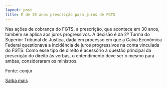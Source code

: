 ```yaml
---
layout: post
title: É de 30 anos prescrição para juros de FGTS
---
```

<p>Nas ações de cobrança do FGTS, a prescrição, que acontece em 30 anos, também se aplica aos juros progressivos. A decisão é da 2ª Turma do Superior Tribunal de Justiça, dada em processo em que a Caixa Econômica Federal questionava a incidência de juros progressivos na conta vinculada do FGTS. Como esse tipo de direito é acessório à questão principal da prescrição do direito às verbas, o entendimento deve ser o mesmo para ambas, consideraram os ministros.</p><p>Fonte: conjur</p><p><a href="http://www.conjur.com.br/2009-mai-11/direito-juros-progressivos-fgts-expira-30-anos-decide-stj" target="_blank">Saiba mais </a></p>
